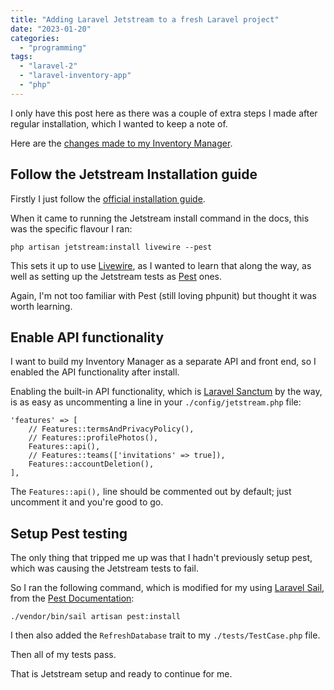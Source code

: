 ```yaml
---
title: "Adding Laravel Jetstream to a fresh Laravel project"
date: "2023-01-20"
categories: 
  - "programming"
tags: 
  - "laravel-2"
  - "laravel-inventory-app"
  - "php"
---
```


I only have this post here as there was a couple of extra steps I made after regular installation, which I wanted to keep a note of.

Here are the [changes made to my Inventory Manager](https://github.com/davidpeach/inventory/pull/2/files).

## Follow the Jetstream Installation guide

Firstly I just follow the [official installation guide](https://jetstream.laravel.com/2.x/installation.html).

When it came to running the Jetstream install command in the docs, this was the specific flavour I ran:

```
php artisan jetstream:install livewire --pest
```

This sets it up to use [Livewire](https://laravel-livewire.com/), as I wanted to learn that along the way, as well as setting up the Jetstream tests as [Pest](https://pestphp.com/) ones.

Again, I'm not too familiar with Pest (still loving phpunit) but thought it was worth learning.

## Enable API functionality

I want to build my Inventory Manager as a separate API and front end, so I enabled the API functionality after install.

Enabling the built-in API functionality, which is [Laravel Sanctum](https://laravel.com/docs/9.x/sanctum) by the way, is as easy as uncommenting a line in your `./config/jetstream.php` file:

```
'features' => [
    // Features::termsAndPrivacyPolicy(),
    // Features::profilePhotos(),
    Features::api(),
    // Features::teams(['invitations' => true]),
    Features::accountDeletion(),
],
```

The `Features::api(),` line should be commented out by default; just uncomment it and you're good to go.

## Setup Pest testing

The only thing that tripped me up was that I hadn't previously setup pest, which was causing the Jetstream tests to fail.

So I ran the following command, which is modified for my using [Laravel Sail](https://laravel.com/docs/9.x/sail), from the [Pest Documentation](https://pestphp.com/docs/plugins/laravel):

```
./vendor/bin/sail artisan pest:install
```

I then also added the `RefreshDatabase` trait to my `./tests/TestCase.php` file.

Then all of my tests pass.

That is Jetstream setup and ready to continue for me.
